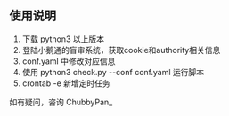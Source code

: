 ## 使用说明

1. 下载 python3 以上版本
2. 登陆小鹅通的盲审系统，获取cookie和authority相关信息
3. conf.yaml 中修改对应信息
4. 使用 python3 check.py --conf conf.yaml 运行脚本
5. crontab -e 新增定时任务

如有疑问，咨询 ChubbyPan_
